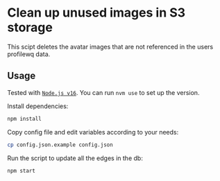 # Clean up unused images in S3 storage

This scipt deletes the avatar images that are not referenced in the users profilewq data.

## Usage

Tested with [`Node.js v16`](https://nodejs.org/en/). You can run `nvm use` to set up the version.

Install dependencies:

```bash
npm install
```

Copy config file and edit variables according to your needs:

```bash
cp config.json.example config.json
```

Run the script to update all the edges in the db:

```bash
npm start
```
